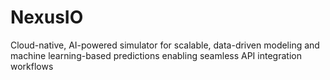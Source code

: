 # NexusIO
Cloud-native, AI-powered simulator for scalable, data-driven modeling and machine learning-based predictions enabling seamless API integration workflows
